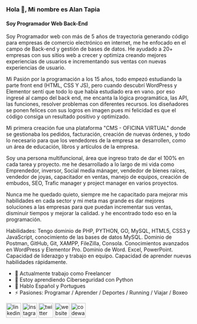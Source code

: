 ### Hola 👋, Mi nombre es Alan Tapia
#### Soy Programador Web Back-End 
Soy Programador web con más de 5 años de trayectoria generando código para empresas de comercio electrónico en internet, me he enfocado en el campo de Back-end y gestión de bases de datos. He ayudado a 20+ empresas con sus sitios web a crecer y optimiza creando mejores experiencias de usuarios e incrementando sus ventas con nuevas experiencias de usuario.

Mi Pasión por la programación a los 15 años, todo empezó estudiando la parte front end (HTML, CSS Y JS), pero cuando descubrí WordPress y Elementor sentí que todo lo que había estudiado era en vano. por eso ingresé al campo del back end, me encanta la lógica programática, las API, las funciones, resolver problemas con diferentes recursos. los diseñadores se ponen felices con sus logros en imagen pues mi felicidad es que el código consiga un resultado positivo y optimizado.

Mi primera creación fue una plataforma "CMS - OFICINA VIRTUAL" donde se gestionaba los pedidos, facturación, creación de nuevas órdenes, y todo lo necesario para que los vendedores de la empresa se desarrollen, como un área de educación, libros y artículos de la empresa.

Soy una persona multifuncional, área que ingreso trato de dar el 100% en cada tarea y proyecto. me he desarrollado a lo largo de mi vida como Emprendedor, inversor, Social media mánager, vendedor de bienes raíces, vendedor de joyas, capacitador en ventas, manejo de equipos, creación de embudos, SEO, Trafic manager y project manager en varios proyectos.

Nunca me he quedado quieto, siempre me he capacitado para mejorar mis habilidades en cada sector y mi meta mas grande es dar mejores soluciones a las empresas para que puedan incrementar sus ventas, disminuir tiempos y mejorar la calidad. y he encontrado todo eso en la programación.

Habilidades: Tengo dominio de PHP, PYTHON, GO, MySQL, HTML5, CSS3 y JavaScript, conocimiento de las bases de datos MySQL. Dominio de Postman, GitHub, Git, XAMPP, FileZilla, Consola. Conocimientos avanzados en WordPress y Elementor Pro. Dominio de Word. Excel, PowerPoint. Capacidad de liderazgo y trabajo en equipo. Capacidad de aprender nuevas habilidades rápidamente.

- 🔭 Actualmente trabajo como Freelancer 
- 🌱 Estoy aprendiendo Ciberseguridad con Python 
- 💬 Hablo Español y Portugues
- ⚡ Pasiones: Programar / Aprender / Deportes / Running / Viajar / Boxeo

[<img src='https://cdn.jsdelivr.net/npm/simple-icons@3.0.1/icons/linkedin.svg' alt='linkedin' height='40'>](https://www.linkedin.com/in/https://www.linkedin.com/in/alantapia//)  [<img src='https://cdn.jsdelivr.net/npm/simple-icons@3.0.1/icons/instagram.svg' alt='instagram' height='40'>](https://www.instagram.com/https://www.instagram.com/soyalantapia//)  [<img src='https://cdn.jsdelivr.net/npm/simple-icons@3.0.1/icons/twitter.svg' alt='twitter' height='40'>](https://twitter.com/https://twitter.com/alantapiapv)  [<img src='https://cdn.jsdelivr.net/npm/simple-icons@3.0.1/icons/icloud.svg' alt='website' height='40'>](https://soyalantapia.com/)  [<img src='https://cdn.jsdelivr.net/npm/simple-icons@3.0.1/icons/codewars.svg' alt='codewars' height='40'>](https://www.codewars.com/users/soyalantapia)  




